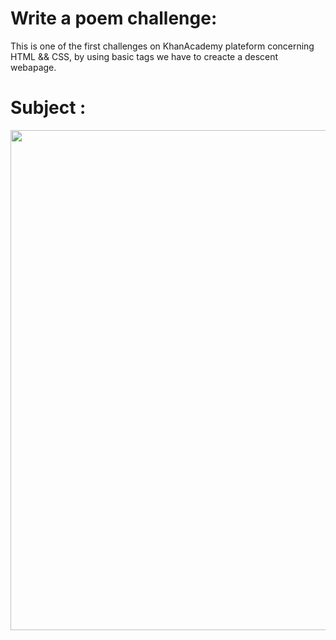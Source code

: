 # Write a poem challenge:
This is one of the first challenges on KhanAcademy plateform concerning HTML && CSS, by using basic tags
we have to creacte a descent webapage.

# Subject :
<img src="" width = 800>
